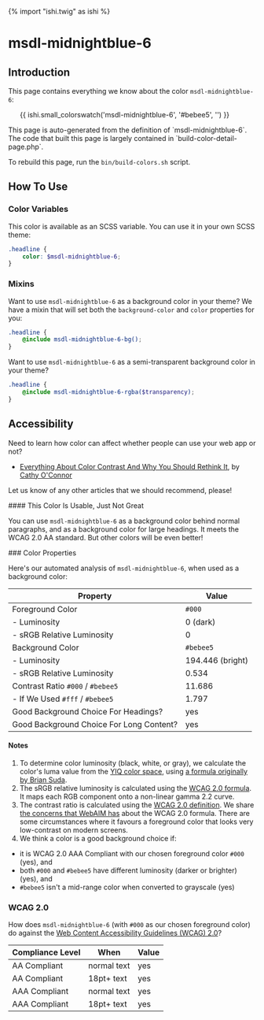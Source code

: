 {% import "ishi.twig" as ishi %}
# msdl-midnightblue-6

## Introduction

This page contains everything we know about the color `msdl-midnightblue-6`:

<div class="grid">
    <div class="cell">
        <div class="swatch">
            <ul>
                {{ ishi.small_colorswatch('msdl-midnightblue-6', '#bebee5', '') }}
            </ul>
        </div>
    </div>
</div>

<div class="callout callout--info" markdown="1">
This page is auto-generated from the definition of `msdl-midnightblue-6`. The code that built this page is largely contained in `build-color-detail-page.php`.

To rebuild this page, run the `bin/build-colors.sh` script.
</div>

## How To Use

### Color Variables

This color is available as an SCSS variable. You can use it in your own SCSS theme:

```scss
.headline {
    color: $msdl-midnightblue-6;
}
```

### Mixins

Want to use `msdl-midnightblue-6` as a background color in your theme? We have a mixin that will set both the `background-color` and `color` properties for you:

```scss
.headline {
    @include msdl-midnightblue-6-bg();
}
```

Want to use `msdl-midnightblue-6` as a semi-transparent background color in your theme?

```scss
.headline {
    @include msdl-midnightblue-6-rgba($transparency);
}
```

## Accessibility

Need to learn how color can affect whether people can use your web app or not?

* [Everything About Color Contrast And Why You Should Rethink It](https://www.smashingmagazine.com/2014/10/color-contrast-tips-and-tools-for-accessibility/), by [Cathy O'Connor](http://www.twitter.com/cagocon)

Let us know of any other articles that we should recommend, please!
<div class="callout callout--warning" markdown="1">
#### This Color Is Usable, Just Not Great

You can use `msdl-midnightblue-6` as a background color behind normal paragraphs, and as a background color for large headings. It meets the WCAG 2.0 AA standard. But other colors will be even better!
</div>
### Color Properties

Here's our automated analysis of `msdl-midnightblue-6`, when used as a background color:

Property | Value
---------|------
Foreground Color | `#000`
- Luminosity | 0 (dark)
- sRGB Relative Luminosity | 0
Background Color | `#bebee5`
- Luminosity | 194.446 (bright)
- sRGB Relative Luminosity | 0.534
Contrast Ratio `#000` / `#bebee5` | 11.686
- If We Used `#fff` / `#bebee5` | 1.797
Good Background Choice For Headings? | yes
Good Background Choice For Long Content? | yes

#### Notes

1. To determine color luminosity (black, white, or gray), we calculate the color's luma value from the [YIQ color space](https://en.wikipedia.org/wiki/YIQ), using [a formula originally by Brian Suda](https://24ways.org/2010/calculating-color-contrast/).
1. The sRGB relative luminosity is calculated using the [WCAG 2.0 formula](https://www.w3.org/TR/WCAG20/#relativeluminancedef). It maps each RGB component onto a non-linear gamma 2.2 curve.
1. The contrast ratio is calculated using the [WCAG 2.0 definition](https://www.w3.org/TR/2008/REC-WCAG20-20081211/#contrast-ratiodef). We share [the concerns that WebAIM has](http://webaim.org/blog/wcag-2-1-feedback/) about the WCAG 2.0 formula. There are some circumstances where it favours a foreground color that looks very low-contrast on modern screens.
1. We think a color is a good background choice if:
  - it is WCAG 2.0 AAA Compliant with our chosen foreground color `#000` (yes), and
  - both `#000` and `#bebee5` have different luminosity (darker or brighter) (yes), and
  - `#bebee5` isn't a mid-range color when converted to grayscale (yes)

### WCAG 2.0

How does `msdl-midnightblue-6` (with `#000` as our chosen foreground color) do against the [Web Content Accessibility Guidelines (WCAG) 2.0](https://www.w3.org/TR/WCAG20/)?

Compliance Level | When | Value
-----------------|------|------
AA Compliant | normal text | yes
AA Compliant | 18pt+ text | yes
AAA Compliant | normal text | yes
AAA Compliant | 18pt+ text | yes